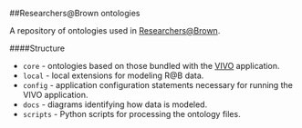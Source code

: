 
##Researchers@Brown ontologies

A repository of ontologies used in [Researchers@Brown](https://vivo.brown.edu/).

####Structure

* `core` - ontologies based on those bundled with the [VIVO](http://vivoweb.org) application.
* `local` - local extensions for modeling R@B data.
* `config` - application configuration statements necessary for running the VIVO application.
* `docs` - diagrams identifying how data is modeled.
* `scripts` - Python scripts for processing the ontology files.




